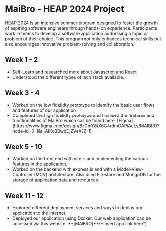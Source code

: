 # MaiBro - HEAP 2024 Project
HEAP 2024 is an intensive summer program designed to foster the growth of aspiring software engineers through hands-on experience. Participants work in teams to develop a software application addressing a topic or problem of their choice. This program not only enhances technical skills but also encourages innovative problem-solving and collaboration.

## Week 1 - 2
<ul>
  <li>Self-Learn and researched more about Javascript and React</li>
  <li>Understood the different types of tech stack available.</li>
</ul>

## Week 3 - 4
<ul>
  <li>Worked on the low fidelidty prototype to identify the basic user flows and features of our application</li>
  <li>Completed the high fidelidty prototype and finalised the features and functionalities of MaiBro which can be found here.
  [Figma](https://www.figma.com/design/BoCmY8tX6G4rdmOAPiAeLs/MAIBRO?node-id=0-1&t=AIKo3BwdDjZVeX2Z-1)</li>
</ul>

## Week 5 - 10
<ul>
  <li>Worked on the front end with vite.js and implementing the various features in the application.</li>
  <li>Worked on the backend with express.js and with a Model-View-Controller (MCV) architecture. Also used Firestore and MongoDB for the storage of application data and resources.</li>
</ul>

## Week 11 - 12
<ul>
  <li>Explored different deployment services and ways to deploy our application to the internet.</li>
  <li>Deployed our application using Docker. Our web application can be accessed via this website.
  **[MAIBRO]**(*insert app link here*)</li>
</ul>
